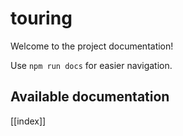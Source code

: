 # touring

Welcome to the project documentation!

Use `npm run docs` for easier navigation.

## Available documentation

[[index]]
